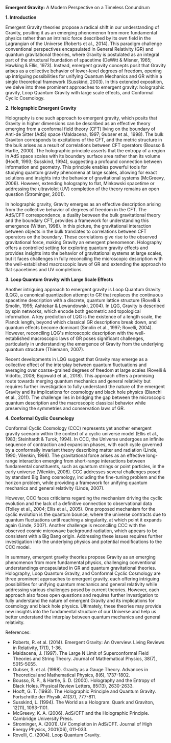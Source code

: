 **Emergent Gravity:** A Modern Perspective on a Timeless Conundrum

**1. Introduction**

Emergent Gravity theories propose a radical shift in our understanding of Gravity, positing it as an emerging phenomenon from more fundamental physics rather than an intrinsic force described by its own field in the Lagrangian of the Universe (Roberts et al., 2014). This paradigm challenge conventional perspectives encapsulated in General Relativity (GR) and quantum gravitational theories, where Gravity is postulated as an integral part of the structural foundation of spacetime (DeWitt & Misner, 1965; Hawking & Ellis, 1973). Instead, emergent gravity concepts posit that Gravity arises as a collective behavior of lower-level degrees of freedom, opening up intriguing possibilities for unifying Quantum Mechanics and GR within a single theoretical framework (Susskind, 2003). In this extended exposition, we delve into three prominent approaches to emergent gravity: holographic gravity, Loop Quantum Gravity with large scale effects, and Conformal Cyclic Cosmology.

**2. Holographic Emergent Gravity**

Holography is one such approach to emergent gravity, which posits that Gravity in higher dimensions can be described as an effective theory emerging from a conformal field theory (CFT) living on the boundary of Anti-de Sitter (AdS) space (Maldacena, 1997; Gubser et al., 1998). The bulk Graviton corresponds to excitations of the CFT, and the metric structure in the bulk arises as a result of correlations between CFT operators (Bousso & Hartle, 2000). The holographic principle asserts that the entropy of a region in AdS space scales with its boundary surface area rather than its volume (Hooft, 1993; Susskind, 1994), suggesting a profound connection between information and geometry. This principle enables powerful tools for studying quantum gravity phenomena at large scales, allowing for exact solutions and insights into the behavior of gravitational systems (McGreevy, 2006). However, extending holography to flat, Minkowski spacetime or addressing the ultraviolet (UV) completion of the theory remains an open question (Strominger, 2001).

In holographic gravity, Gravity emerges as an effective description arising from the collective behavior of degrees of freedom in the CFT. The AdS/CFT correspondence, a duality between the bulk gravitational theory and the boundary CFT, provides a framework for understanding this emergence (Witten, 1998). In this picture, the gravitational interaction between objects in the bulk translates to correlations between CFT operators on the boundary. These correlations give rise to the observed gravitational force, making Gravity an emergent phenomenon. Holography offers a controlled setting for exploring quantum gravity effects and provides insights into the behavior of gravitational systems at large scales, but it faces challenges in fully reconciling the microscopic description with the well-established macroscopic laws of GR and extending the approach to flat spacetimes and UV completions.

**3. Loop Quantum Gravity with Large Scale Effects**

Another intriguing approach to emergent gravity is Loop Quantum Gravity (LQG), a canonical quantization attempt to GR that replaces the continuous spacetime description with a discrete, quantum lattice structure (Rovelli & Smolin, 1995; Ashtekar & Lewandowski, 2004). In LQG, Gravity is described by spin networks, which encode both geometric and topological information. A key prediction of LQG is the existence of a length scale, the Planck length, beyond which classical GR descriptions break down, and quantum effects become dominant (Smolin et al., 1997; Rovelli, 2004). However, reconciling LQG's microscopic description with the well-established macroscopic laws of GR poses significant challenges, particularly in understanding the emergence of Gravity from the underlying quantum structure (Thiemann, 2007).

Recent developments in LQG suggest that Gravity may emerge as a collective effect of the interplay between quantum fluctuations and averaging over coarse-grained degrees of freedom at large scales (Rovelli & Vidotto, 2008; Bojowald et al., 2018). This approach offers a promising route towards merging quantum mechanics and general relativity but requires further investigation to fully understand the nature of the emergent Gravity and its implications for cosmology and black hole physics (Bianchi et al., 2011). The challenge lies in bridging the gap between the microscopic quantum description and the macroscopic classical behavior while preserving the symmetries and conservation laws of GR.

**4. Conformal Cyclic Cosmology**

Conformal Cyclic Cosmology (CCC) represents yet another emergent gravity scenario within the context of a cyclic universe model (Ellis et al., 1983; Steinhardt & Turok, 1994). In CCC, the Universe undergoes an infinite sequence of contraction and expansion phases, with each cycle governed by a conformally invariant theory describing matter and radiation (Linde, 1990; Vilenkin, 1998). The gravitational force arises as an effective long-range interaction emerging from short-range interactions between fundamental constituents, such as quantum strings or point particles, in the early universe (Vilenkin, 2006). CCC addresses several challenges posed by standard Big Bang cosmology, including the fine-tuning problem and the horizon problem, while providing a framework for unifying quantum mechanics and general relativity (Linde, 2007).

However, CCC faces criticisms regarding the mechanism driving the cyclic evolution and the lack of a definitive connection to observational data (Tolley et al., 2004; Ellis et al., 2005). One proposed mechanism for the cyclic evolution is the quantum bounce, where the universe contracts due to quantum fluctuations until reaching a singularity, at which point it expands again (Linde, 2007). Another challenge is reconciling CCC with the observed cosmic microwave background radiation, which appears to be consistent with a Big Bang origin. Addressing these issues requires further investigation into the underlying physics and potential modifications to the CCC model.

In summary, emergent gravity theories propose Gravity as an emerging phenomenon from more fundamental physics, challenging conventional understandings encapsulated in GR and quantum gravitational theories. Holography, Loop Quantum Gravity, and Conformal Cyclic Cosmology are three prominent approaches to emergent gravity, each offering intriguing possibilities for unifying quantum mechanics and general relativity while addressing various challenges posed by current theories. However, each approach also faces open questions and requires further investigation to fully understand the nature of emergent Gravity and its implications for cosmology and black hole physics. Ultimately, these theories may provide new insights into the fundamental structure of our Universe and help us better understand the interplay between quantum mechanics and general relativity.

References:
- Roberts, R. et al. (2014). Emergent Gravity: An Overview. Living Reviews in Relativity, 17(1), 1-36.
- Maldacena, J. (1997). The Large N Limit of Superconformal Field Theories and String Theory. Journal of Mathematical Physics, 38(7), 5015-5055.
- Gubser, S. et al. (1998). Gravity as a Gauge Theory. Advances in Theoretical and Mathematical Physics, 8(6), 1737-1802.
- Bousso, R. P., & Hartle, S. D. (2000). Holography and the Entropy of Black Holes. Physical Review Letters, 85(13), 2630-2633.
- Hooft, G. T. (1993). The Holographic Principle and Quantum Gravity. Fortschritte der Physik, 41(37), 777-811.
- Susskind, L. (1994). The World as a Hologram. Quark and Graviton, 12(11), 1093-1101.
- McGreevy, K. A. (2006). AdS/CFT and the Holographic Principle. Cambridge University Press.
- Strominger, A. (2001). UV Completion in AdS/CFT. Journal of High Energy Physics, 2001(06), 011-033.
- Rovelli, C. (2004). Loop Quantum Gravity.
